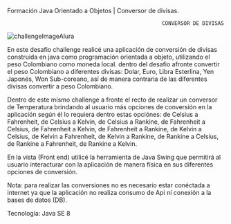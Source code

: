  Formación Java Orientado a Objetos | Conversor de divisas.
 
 
                                                      CONVERSOR DE DIVISAS
 
 
 ![challengeImageAlura](https://user-images.githubusercontent.com/125621711/229546294-e975775b-13aa-43c4-9fca-288ce44dae15.jpg)

 En este desafio challenge realicé una aplicación de conversión de divisas construida en java como programación orientada a objeto, utilizando el peso Colombiano como 
 moneda local. dentro del desafio afronte convertir el peso Colombiano a diferentes divisas: Dolar, Euro, Libra Esterlina, Yen Japonés, Won Sub-coreano, así de manera 
 contraria  de las diferentes divisas convertir  a peso Colombiano.
 
 Dentro de este mísmo challenge a fronte el recto de realizar un conversor de Temperatura brindando al usuario más opciones de conversión en la aplicación según él lo requiera
 dentro estas opciónes: de Celsius a Fahrenheit, de Celsius a Kelvin, de Celsius a Rankine, de Fahrenheit a Celsius, de Fahrenheit a Kelvin, de Fahrenheit a Rankine, de Kelvin a Celsius, 
 de Kelvin a Fahrenheit, de Kelvin a Rankine, de Rankine a Celsius, de Rankine a Fahrenheit, de Rankine a Kelvin. 
 
 En la  vista (Front end) utilicé la herramienta de Java Swing que permitirá al usuario interacturar con la aplicación de manera física en sus diferentes opciones de conversión.
 
 Nota: para realizar las conversiones no es  necesario estar conéctada a internet ya que la aplicación no realiza consumo de Api ní conexión a la bases de datos (DB). 
 
 Tecnología: Java SE 8
